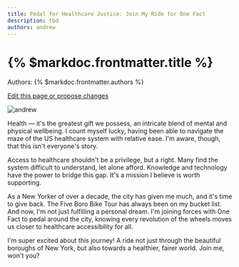 ```yaml
---
title: Pedal for Healthcare Justice: Join My Ride for One Fact
description: tbd
authors: andrew
---
```


# {% $markdoc.frontmatter.title %}

Authors: {% $markdoc.frontmatter.authors %}

[Edit this page or propose changes](https://github.com/onefact/onefact.org/edit/main/pages/five-boro-bike-tour/andrew.md)

![andrew](public/images/five-boro-bike-tour/andrew.jpg)

Health — it's the greatest gift we possess, an intricate blend of mental and physical wellbeing. I count myself lucky, having been able to navigate the maze of the US healthcare system with relative ease. I'm aware, though, that this isn't everyone's story. 

Access to healthcare shouldn't be a privilege, but a right. Many find the system difficult to understand, let alone afford. Knowledge and technology have the power to bridge this gap. It's a mission I believe is worth supporting. 

As a New Yorker of over a decade, the city has given me much, and it's time to give back. The Five Boro Bike Tour has always been on my bucket list. And now, I'm not just fulfilling a personal dream. I'm joining forces with One Fact to pedal around the city, knowing every revolution of the wheels moves us closer to healthcare accessibility for all. 

I'm super excited about this journey! A ride not just through the beautiful boroughs of New York, but also towards a healthier, fairer world. Join me, won't you?

